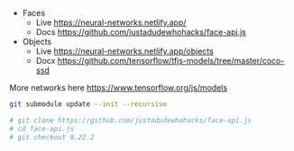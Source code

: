 * Faces
    * Live https://neural-networks.netlify.app/
    * Docs https://github.com/justadudewhohacks/face-api.js
* Objects
    * Live https://neural-networks.netlify.app/objects
    * Docx https://github.com/tensorflow/tfjs-models/tree/master/coco-ssd

More networks here https://www.tensorflow.org/js/models

```bash
git submodule update --init --recursive

# git clone https://github.com/justadudewhohacks/face-api.js
# cd face-api.js
# git checkout 0.22.2
```
